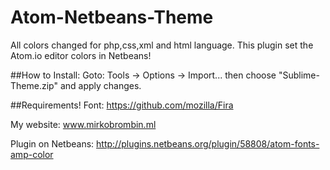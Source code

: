 # Atom-Netbeans-Theme
All colors changed for php,css,xml and html language. 
This plugin set the Atom.io editor colors in Netbeans!

##How to Install: 
Goto: Tools -> Options -> Import... then choose "Sublime-Theme.zip" and apply changes. 

##Requirements!
Font: https://github.com/mozilla/Fira

My website: www.mirkobrombin.ml

Plugin on Netbeans: http://plugins.netbeans.org/plugin/58808/atom-fonts-amp-color
